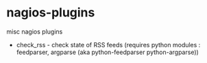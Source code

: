 nagios-plugins
==============

misc nagios plugins

* check_rss - check state of RSS feeds (requires python modules : feedparser, argparse (aka python-feedparser python-argparse))

